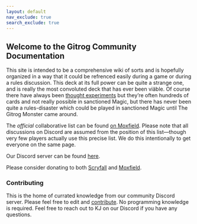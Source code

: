 ```yaml
---
layout: default
nav_exclude: true
search_exclude: true
---
```


## Welcome to the Gitrog Community Documentation

This site is intended to be a comprehensive wiki of sorts and is hopefully organized in a way that it could be refrenced easily during a game or during a rules discussion. This deck at its full power can be quite a strange one, and is really the most convoluted deck that has ever been viäble. Of course there have always been [thought experiments](https://www.mtgsalvation.com/forums/magic-fundamentals/magic-general/615089-most-turn-1-damage-in-a-deck-with-no-infinite) but they’re often hundreds of cards and not really possible in sanctioned Magic, but there has never been quite a rules-disaster which could be played in sanctioned Magic until The Gitrog Monster came around.

The *official* collaborative list can be found [on Moxfield](https://www.moxfield.com/decks/4fbiNVFpr0edHL5Y3IKecg). Please note that all discussions on Discord are assumed from the position of this list—though very few players actually use this precise list. We do this intentionally to get everyone on the same page.

Our Discord server can be found [here](https://discord.gg/4EgSfKX).

Please consider donating to both [Scryfall](https://scryfall.com/donate) and [Moxfield](https://www.patreon.com/moxfield).

### Contributing

This is the home of currated knowledge from our community Discord server. Please feel free to edit and [contribute](https://github.com/TheGitrogServer/thegitrogserver.github.io/blob/main/contributing.md). No programming knowledge is required. Feel free to reach out to KJ on our Discord if you have any questions.

